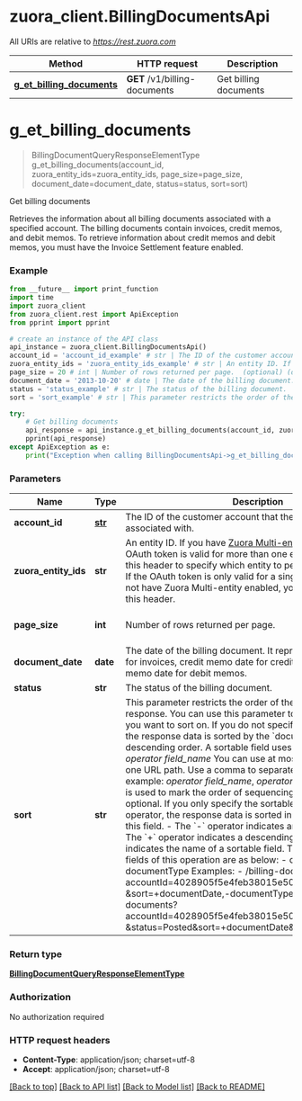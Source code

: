 # zuora_client.BillingDocumentsApi

All URIs are relative to *https://rest.zuora.com*

Method | HTTP request | Description
------------- | ------------- | -------------
[**g_et_billing_documents**](BillingDocumentsApi.md#g_et_billing_documents) | **GET** /v1/billing-documents | Get billing documents


# **g_et_billing_documents**
> BillingDocumentQueryResponseElementType g_et_billing_documents(account_id, zuora_entity_ids=zuora_entity_ids, page_size=page_size, document_date=document_date, status=status, sort=sort)

Get billing documents

Retrieves the information about all billing documents associated with a specified account. The billing documents contain invoices, credit memos, and debit memos.   To retrieve information about credit memos and debit memos, you must have the Invoice Settlement feature enabled.  

### Example
```python
from __future__ import print_function
import time
import zuora_client
from zuora_client.rest import ApiException
from pprint import pprint

# create an instance of the API class
api_instance = zuora_client.BillingDocumentsApi()
account_id = 'account_id_example' # str | The ID of the customer account that the billing documents are associated with.  
zuora_entity_ids = 'zuora_entity_ids_example' # str | An entity ID. If you have [Zuora Multi-entity](https://knowledgecenter.zuora.com/BB_Introducing_Z_Business/Multi-entity) enabled and the OAuth token is valid for more than one entity, you must use this header to specify which entity to perform the operation in. If the OAuth token is only valid for a single entity, or you do not have Zuora Multi-entity enabled, you do not need to set this header.  (optional)
page_size = 20 # int | Number of rows returned per page.  (optional) (default to 20)
document_date = '2013-10-20' # date | The date of the billing document. It represents the invoice date for invoices, credit memo date for credit memos, and debit memo date for debit memos.  (optional)
status = 'status_example' # str | The status of the billing document.  (optional)
sort = 'sort_example' # str | This parameter restricts the order of the data returned in the response. You can use this parameter to supply a dimension you want to sort on.  If you do not specify any sortable field, the response data is sorted by the `documentDate` field in descending order.  A sortable field uses the following form:   *operator* *field_name*  You can use at most two sortable fields in one URL path. Use a comma to separate sortable fields. For example:  *operator* *field_name*, *operator* *field_name*    *operator* is used to mark the order of sequencing. The operator is optional. If you only specify the sortable field without any operator, the response data is sorted in descending order by this field.      - The `-` operator indicates an ascending order.   - The `+` operator indicates a descending order.  *field_name* indicates the name of a sortable field. The supported sortable fields of this operation are as below:    - documentDate   - documentType    Examples: - /billing-documents?accountId=4028905f5e4feb38015e50af9aa002d1   &sort=+documentDate,-documentType - /billing-documents?accountId=4028905f5e4feb38015e50af9aa002d1   &status=Posted&sort=+documentDate&page=2&pageSize=15  (optional)

try:
    # Get billing documents
    api_response = api_instance.g_et_billing_documents(account_id, zuora_entity_ids=zuora_entity_ids, page_size=page_size, document_date=document_date, status=status, sort=sort)
    pprint(api_response)
except ApiException as e:
    print("Exception when calling BillingDocumentsApi->g_et_billing_documents: %s\n" % e)
```

### Parameters

Name | Type | Description  | Notes
------------- | ------------- | ------------- | -------------
 **account_id** | [**str**](.md)| The ID of the customer account that the billing documents are associated with.   | 
 **zuora_entity_ids** | **str**| An entity ID. If you have [Zuora Multi-entity](https://knowledgecenter.zuora.com/BB_Introducing_Z_Business/Multi-entity) enabled and the OAuth token is valid for more than one entity, you must use this header to specify which entity to perform the operation in. If the OAuth token is only valid for a single entity, or you do not have Zuora Multi-entity enabled, you do not need to set this header.  | [optional] 
 **page_size** | **int**| Number of rows returned per page.  | [optional] [default to 20]
 **document_date** | **date**| The date of the billing document. It represents the invoice date for invoices, credit memo date for credit memos, and debit memo date for debit memos.  | [optional] 
 **status** | **str**| The status of the billing document.  | [optional] 
 **sort** | **str**| This parameter restricts the order of the data returned in the response. You can use this parameter to supply a dimension you want to sort on.  If you do not specify any sortable field, the response data is sorted by the &#x60;documentDate&#x60; field in descending order.  A sortable field uses the following form:   *operator* *field_name*  You can use at most two sortable fields in one URL path. Use a comma to separate sortable fields. For example:  *operator* *field_name*, *operator* *field_name*    *operator* is used to mark the order of sequencing. The operator is optional. If you only specify the sortable field without any operator, the response data is sorted in descending order by this field.      - The &#x60;-&#x60; operator indicates an ascending order.   - The &#x60;+&#x60; operator indicates a descending order.  *field_name* indicates the name of a sortable field. The supported sortable fields of this operation are as below:    - documentDate   - documentType    Examples: - /billing-documents?accountId&#x3D;4028905f5e4feb38015e50af9aa002d1   &amp;sort&#x3D;+documentDate,-documentType - /billing-documents?accountId&#x3D;4028905f5e4feb38015e50af9aa002d1   &amp;status&#x3D;Posted&amp;sort&#x3D;+documentDate&amp;page&#x3D;2&amp;pageSize&#x3D;15  | [optional] 

### Return type

[**BillingDocumentQueryResponseElementType**](BillingDocumentQueryResponseElementType.md)

### Authorization

No authorization required

### HTTP request headers

 - **Content-Type**: application/json; charset=utf-8
 - **Accept**: application/json; charset=utf-8

[[Back to top]](#) [[Back to API list]](../README.md#documentation-for-api-endpoints) [[Back to Model list]](../README.md#documentation-for-models) [[Back to README]](../README.md)

